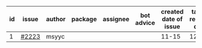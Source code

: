 | id | issue | author | package | assignee | bot advice | created date of issue | target release date | date from target |
| ------ | ------ | ------ | ------ | ------ | ------ | ------ | ------ | :-----: |
| 1 | [#2223](https://github.com/Azure/sdk-release-request/issues/2223) | msyyc |  |  |  | 11-15 | 12-15 |  |
